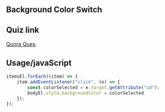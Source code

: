 
## Background Color Switch
## Quiz link
[Quora Ques](https://quera.org/problemset/49606/).

## Usage/javaScript

```javascript
itemsEl.forEach((item) => {
    item.addEventListener("click", (e) => {
        const colorSelected = e.target.getAttribute("id");
        bodyEl.style.backgroundColor = colorSelected
    });
});
```

